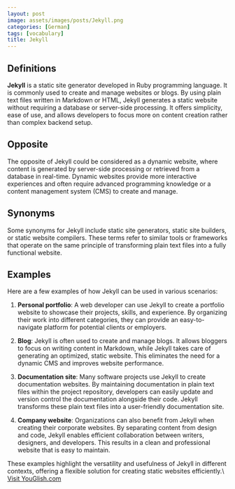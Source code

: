 ```yaml
---
layout: post
image: assets/images/posts/Jekyll.png
categories: [German]
tags: [vocabulary]
title: Jekyll
---
```


## Definitions

**Jekyll** is a static site generator developed in Ruby programming language. It is commonly used to create and manage websites or blogs. By using plain text files written in Markdown or HTML, Jekyll generates a static website without requiring a database or server-side processing. It offers simplicity, ease of use, and allows developers to focus more on content creation rather than complex backend setup.

## Opposite

The opposite of Jekyll could be considered as a dynamic website, where content is generated by server-side processing or retrieved from a database in real-time. Dynamic websites provide more interactive experiences and often require advanced programming knowledge or a content management system (CMS) to create and manage.

## Synonyms

Some synonyms for Jekyll include static site generators, static site builders, or static website compilers. These terms refer to similar tools or frameworks that operate on the same principle of transforming plain text files into a fully functional website.

## Examples

Here are a few examples of how Jekyll can be used in various scenarios:

1. **Personal portfolio**: A web developer can use Jekyll to create a portfolio website to showcase their projects, skills, and experience. By organizing their work into different categories, they can provide an easy-to-navigate platform for potential clients or employers.

2. **Blog**: Jekyll is often used to create and manage blogs. It allows bloggers to focus on writing content in Markdown, while Jekyll takes care of generating an optimized, static website. This eliminates the need for a dynamic CMS and improves website performance.

3. **Documentation site**: Many software projects use Jekyll to create documentation websites. By maintaining documentation in plain text files within the project repository, developers can easily update and version control the documentation alongside their code. Jekyll transforms these plain text files into a user-friendly documentation site.

4. **Company website**: Organizations can also benefit from Jekyll when creating their corporate websites. By separating content from design and code, Jekyll enables efficient collaboration between writers, designers, and developers. This results in a clean and professional website that is easy to maintain.

These examples highlight the versatility and usefulness of Jekyll in different contexts, offering a flexible solution for creating static websites efficiently.\ <a id="yg-widget-0" class="youglish-widget" data-query="Jekyll" data-lang="german" data-components="8412" data-auto-start="0" data-bkg-color="theme_light" data-title="How%20to%20pronounce%20Jekyll%20in%20German"  rel="nofollow" href="https://youglish.com">Visit YouGlish.com</a><script async src="https://youglish.com/public/emb/widget.js" charset="utf-8"></script>